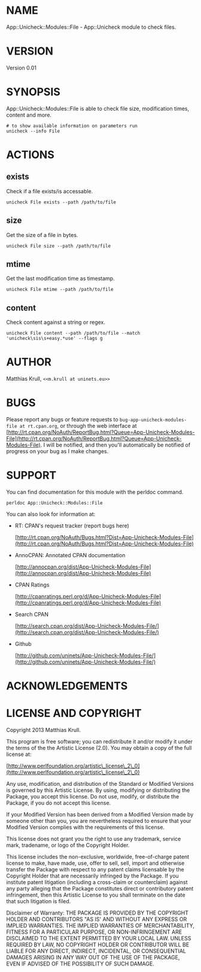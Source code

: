 # NAME

App::Unicheck::Modules::File - App::Unicheck module to check files.

# VERSION

Version 0.01

# SYNOPSIS

App::Unicheck::Modules::File is able to check file size, modification times, content and more.

	# to show available information on parameters run
	unicheck --info File

# ACTIONS

## exists

Check if a file exists/is accessable.

	unicheck File exists --path /path/to/file

## size

Get the size of a file in bytes.

	unicheck File size --path /path/to/file

## mtime

Get the last modification time as timestamp.

	unicheck File mtime --path /path/to/file

## content

Check content against a string or regex.

	unicheck File content --path /path/to/file --match 'unicheck\sis\s+easy.*use' --flags g

# AUTHOR

Matthias Krull, `<<m.krull at uninets.eu>>`

# BUGS

Please report any bugs or feature requests to `bug-app-unicheck-modules-file at rt.cpan.org`, or through
the web interface at [http://rt.cpan.org/NoAuth/ReportBug.html?Queue=App-Unicheck-Modules-File](http://rt.cpan.org/NoAuth/ReportBug.html?Queue=App-Unicheck-Modules-File).  I will be notified, and then you'll
automatically be notified of progress on your bug as I make changes.







# SUPPORT

You can find documentation for this module with the perldoc command.

    perldoc App::Unicheck::Modules::File



You can also look for information at:

- RT: CPAN's request tracker (report bugs here)

    [http://rt.cpan.org/NoAuth/Bugs.html?Dist=App-Unicheck-Modules-File](http://rt.cpan.org/NoAuth/Bugs.html?Dist=App-Unicheck-Modules-File)

- AnnoCPAN: Annotated CPAN documentation

    [http://annocpan.org/dist/App-Unicheck-Modules-File](http://annocpan.org/dist/App-Unicheck-Modules-File)

- CPAN Ratings

    [http://cpanratings.perl.org/d/App-Unicheck-Modules-File](http://cpanratings.perl.org/d/App-Unicheck-Modules-File)

- Search CPAN

    [http://search.cpan.org/dist/App-Unicheck-Modules-File/](http://search.cpan.org/dist/App-Unicheck-Modules-File/)

- Github

    [http://github.com/uninets/App-Unicheck-Modules-File/](http://github.com/uninets/App-Unicheck-Modules-File/)



# ACKNOWLEDGEMENTS



# LICENSE AND COPYRIGHT

Copyright 2013 Matthias Krull.

This program is free software; you can redistribute it and/or modify it
under the terms of the the Artistic License (2.0). You may obtain a
copy of the full license at:

[http://www.perlfoundation.org/artistic\_license\_2\_0](http://www.perlfoundation.org/artistic\_license\_2\_0)

Any use, modification, and distribution of the Standard or Modified
Versions is governed by this Artistic License. By using, modifying or
distributing the Package, you accept this license. Do not use, modify,
or distribute the Package, if you do not accept this license.

If your Modified Version has been derived from a Modified Version made
by someone other than you, you are nevertheless required to ensure that
your Modified Version complies with the requirements of this license.

This license does not grant you the right to use any trademark, service
mark, tradename, or logo of the Copyright Holder.

This license includes the non-exclusive, worldwide, free-of-charge
patent license to make, have made, use, offer to sell, sell, import and
otherwise transfer the Package with respect to any patent claims
licensable by the Copyright Holder that are necessarily infringed by the
Package. If you institute patent litigation (including a cross-claim or
counterclaim) against any party alleging that the Package constitutes
direct or contributory patent infringement, then this Artistic License
to you shall terminate on the date that such litigation is filed.

Disclaimer of Warranty: THE PACKAGE IS PROVIDED BY THE COPYRIGHT HOLDER
AND CONTRIBUTORS "AS IS' AND WITHOUT ANY EXPRESS OR IMPLIED WARRANTIES.
THE IMPLIED WARRANTIES OF MERCHANTABILITY, FITNESS FOR A PARTICULAR
PURPOSE, OR NON-INFRINGEMENT ARE DISCLAIMED TO THE EXTENT PERMITTED BY
YOUR LOCAL LAW. UNLESS REQUIRED BY LAW, NO COPYRIGHT HOLDER OR
CONTRIBUTOR WILL BE LIABLE FOR ANY DIRECT, INDIRECT, INCIDENTAL, OR
CONSEQUENTIAL DAMAGES ARISING IN ANY WAY OUT OF THE USE OF THE PACKAGE,
EVEN IF ADVISED OF THE POSSIBILITY OF SUCH DAMAGE.


